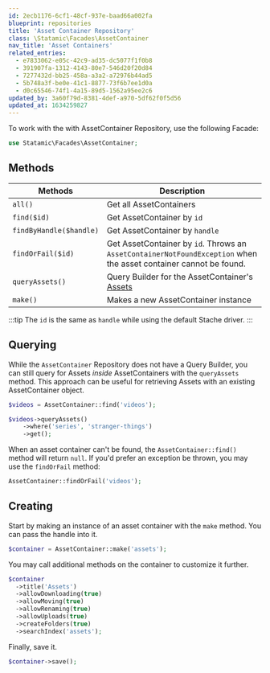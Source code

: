 ```yaml
---
id: 2ecb1176-6cf1-48cf-937e-baad66a002fa
blueprint: repositories
title: 'Asset Container Repository'
class: \Statamic\Facades\AssetContainer
nav_title: 'Asset Containers'
related_entries:
  - e7833062-e05c-42c9-ad35-dc5077f1f0b8
  - 391907fa-1312-4143-80e7-546d20f20d84
  - 7277432d-bb25-458a-a3a2-a72976b44ad5
  - 5b748a3f-be0e-41c1-8877-73f6b7ee1d0a
  - d0c65546-74f1-4a15-89d5-1562a95ee2c6
updated_by: 3a60f79d-8381-4def-a970-5df62f0f5d56
updated_at: 1634259827
---
```

To work with the with AssetContainer Repository, use the following Facade:

```php
use Statamic\Facades\AssetContainer;
```

## Methods

| Methods | Description |
| ------- | ----------- |
| `all()` | Get all AssetContainers |
| `find($id)` | Get AssetContainer by `id` |
| `findByHandle($handle)` | Get AssetContainer by `handle` |
| `findOrFail($id)` | Get AssetContainer by `id`. Throws an `AssetContainerNotFoundException` when the asset container cannot be found. |
| `queryAssets()` | Query Builder for the AssetContainer's [Assets](#assets) |
| `make()` | Makes a new AssetContainer instance |

:::tip
The `id` is the same as `handle` while using the default Stache driver.
:::

## Querying

While the `AssetContainer` Repository does not have a Query Builder, you can still query for Assets _inside_ AssetContainers with the `queryAssets` method. This approach can be useful for retrieving Assets with an existing AssetContainer object.

```php
$videos = AssetContainer::find('videos');

$videos->queryAssets()
    ->where('series', 'stranger-things')
    ->get();
```

When an asset container can't be found, the `AssetContainer::find()` method will return `null`. If you'd prefer an exception be thrown, you may use the `findOrFail` method:

```php
AssetContainer::findOrFail('videos');
```

## Creating

Start by making an instance of an asset container with the `make` method. You can pass the handle into it.

```php
$container = AssetContainer::make('assets');
```

You may call additional methods on the container to customize it further.

```php
$container
  ->title('Assets')
  ->allowDownloading(true)
  ->allowMoving(true)
  ->allowRenaming(true)
  ->allowUploads(true)
  ->createFolders(true)
  ->searchIndex('assets');
```

Finally, save it.

```php
$container->save();
```

